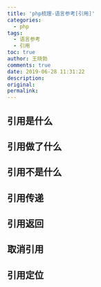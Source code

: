 ```yaml
---
title: 'php梳理-语言参考[引用]'
categories:
  - php
tags:
  - 语言参考
  - 引用
toc: true
author: 王晓勃
comments: true
date: 2019-06-28 11:31:22
description:
original:
permalink:
---
```

## 引用是什么

<!-- more -->

## 引用做了什么


## 引用不是什么


## 引用传递


## 引用返回


## 取消引用


## 引用定位